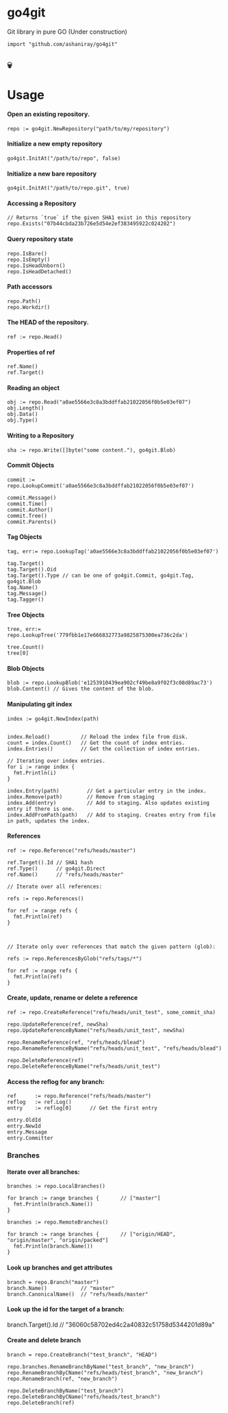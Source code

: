 # go4git
Git library in pure GO (Under construction)

```
import "github.com/ashaniray/go4git"
```

:skull:
---

# Usage

#### Open an existing repository.
```
repo := go4git.NewRepository("path/to/my/repository")
```

#### Initialize a new empty repository

```
go4git.InitAt("/path/to/repo", false)
```


#### Initialize a new bare repository

```
go4git.InitAt("/path/to/repo.git", true)
```

#### Accessing a Repository

```
// Returns `true` if the given SHA1 exist in this repository
repo.Exists("07b44cbda23b726e5d54e2ef383495922c024202")
```

#### Query repository state
```
repo.IsBare()
repo.IsEmpty()
repo.IsHeadUnborn()
repo.IsHeadDetached()
```


#### Path accessors
```
repo.Path()
repo.Workdir()
```

#### The HEAD of the repository.
```
ref := repo.Head()
```

#### Properties of ref
```
ref.Name()
ref.Target()
```

#### Reading an object
```
obj := repo.Read("a0ae5566e3c8a3bddffab21022056f0b5e03ef07")
obj.Length()
obj.Data()
obj.Type()
```



#### Writing to a Repository
```
sha := repo.Write([]byte("some content."), go4git.Blob)
```




#### Commit Objects
```
commit := repo.LookupCommit('a0ae5566e3c8a3bddffab21022056f0b5e03ef07')

commit.Message()
commit.Time()
commit.Author()
commit.Tree()
commit.Parents()
```

#### Tag Objects

```
tag, err:= repo.LookupTag('a0ae5566e3c8a3bddffab21022056f0b5e03ef07')

tag.Target()
tag.Target().Oid
tag.Target().Type // can be one of go4git.Commit, go4git.Tag, go4git.Blob
tag.Name()
tag.Message()
tag.Tagger()
```


#### Tree Objects
```
tree, err:= repo.LookupTree('779fbb1e17e666832773a9825875300ea736c2da')

tree.Count()
tree[0]
```


#### Blob Objects

```
blob := repo.LookupBlob('e1253910439ea902cf49be8a9f02f3c08d89ac73')
blob.Content() // Gives the content of the blob.
```


#### Manipulating git index
```
index := go4git.NewIndex(path)


index.Reload()          // Reload the index file from disk.
count = index.Count()   // Get the count of index entries.
index.Entries()         // Get the collection of index entries.

// Iterating over index entries.
for i := range index {
  fmt.Println(i)
}

index.Entry(path)         // Get a particular entry in the index.
index.Remove(path)        // Remove from staging
index.Add(entry)          // Add to staging. Also updates existing entry if there is one.
index.AddFromPath(path)   // Add to staging. Creates entry from file in path, updates the index.

```


#### References
```
ref := repo.Reference("refs/heads/master")

ref.Target().Id // SHA1 hash
ref.Type()      // go4git.Direct
ref.Name()      // "refs/heads/master"

// Iterate over all references:

refs := repo.References()

for ref := range refs {
  fmt.Println(ref)
}



// Iterate only over references that match the given pattern (glob):

refs := repo.ReferencesByGlob("refs/tags/*")

for ref := range refs {
  fmt.Println(ref)
}
```

#### Create, update, rename or delete a reference

```
ref := repo.CreateReference("refs/heads/unit_test", some_commit_sha)

repo.UpdateReference(ref, newSha)
repo.UpdateReferenceByName("refs/heads/unit_test", newSha)

repo.RenameReference(ref, "refs/heads/blead") 
repo.RenameReferenceByName("refs/heads/unit_test", "refs/heads/blead")

repo.DeleteReference(ref)
repo.DeleteReferenceByName("refs/heads/unit_test")
```

#### Access the reflog for any branch:

```
ref      := repo.Reference("refs/heads/master")
reflog   := ref.Log()
entry    := reflog[0]      // Get the first entry

entry.OldId
entry.NewId
entry.Message
entry.Committer
```

### Branches

#### Iterate over all branches:

```
branches := repo.LocalBranches()

for branch := range branches {       // ["master"]
  fmt.Println(branch.Name())
}

branches := repo.RemoteBranches()

for branch := range branches {       // ["origin/HEAD", "origin/master", "origin/packed"]
  fmt.Println(branch.Name())
}
```
#### Look up branches and get attributes

```
branch = repo.Branch("master")
branch.Name()           // "master"
branch.CanonicalName()  // "refs/heads/master"
```
#### Look up the id for the target of a branch:

branch.Target().Id // "36060c58702ed4c2a40832c51758d5344201d89a"

#### Create and delete branch

```
branch = repo.CreateBranch("test_branch", "HEAD")

repo.branches.RenameBranchByName("test_branch", "new_branch")
repo.RenameBranchByCName("refs/heads/test_branch", "new_branch")
repo.RenameBranch(ref, "new_branch")

repo.DeleteBranchByName("test_branch")
repo.DeleteBranchByCName("refs/heads/test_branch")
repo.DeleteBranch(ref)
```
